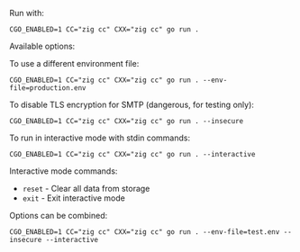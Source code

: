 Run with:

```
CGO_ENABLED=1 CC="zig cc" CXX="zig cc" go run .
```

Available options:

To use a different environment file:
```
CGO_ENABLED=1 CC="zig cc" CXX="zig cc" go run . --env-file=production.env
```

To disable TLS encryption for SMTP (dangerous, for testing only):
```
CGO_ENABLED=1 CC="zig cc" CXX="zig cc" go run . --insecure
```

To run in interactive mode with stdin commands:
```
CGO_ENABLED=1 CC="zig cc" CXX="zig cc" go run . --interactive
```

Interactive mode commands:
- `reset` - Clear all data from storage
- `exit` - Exit interactive mode

Options can be combined:
```
CGO_ENABLED=1 CC="zig cc" CXX="zig cc" go run . --env-file=test.env --insecure --interactive
```

